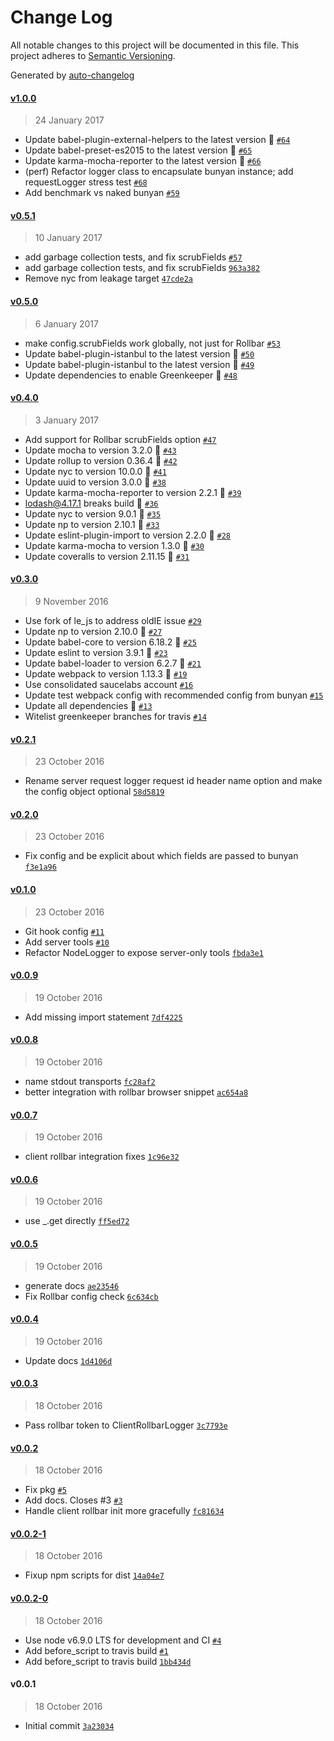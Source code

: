 # Change Log
All notable changes to this project will be documented in this file. This project adheres to [Semantic Versioning](http://semver.org/).

Generated by [auto-changelog](https://github.com/CookPete/auto-changelog)


#### [v1.0.0](https://github.com/wework/we-js-logger/compare/v0.5.1...v1.0.0)
> 24 January 2017

* Update babel-plugin-external-helpers to the latest version 🚀 [`#64`](https://github.com/wework/we-js-logger/pull/64)
* Update babel-preset-es2015 to the latest version 🚀 [`#65`](https://github.com/wework/we-js-logger/pull/65)
* Update karma-mocha-reporter to the latest version 🚀 [`#66`](https://github.com/wework/we-js-logger/pull/66)
* (perf) Refactor logger class to encapsulate bunyan instance; add requestLogger stress test [`#68`](https://github.com/wework/we-js-logger/pull/68)
* Add benchmark vs naked bunyan [`#59`](https://github.com/wework/we-js-logger/pull/59)


#### [v0.5.1](https://github.com/wework/we-js-logger/compare/v0.5.0...v0.5.1)
> 10 January 2017

* add garbage collection tests, and fix scrubFields [`#57`](https://github.com/wework/we-js-logger/pull/57)
* add garbage collection tests, and fix scrubFields [`963a382`](https://github.com/wework/we-js-logger/commit/963a382055c2fa8863e1e6b55cc8e967d25cb4a4)
* Remove nyc from leakage target [`47cde2a`](https://github.com/wework/we-js-logger/commit/47cde2a9a1e87b3775ea245d0d102f1911aab68a)


#### [v0.5.0](https://github.com/wework/we-js-logger/compare/v0.4.0...v0.5.0)
> 6 January 2017

* make config.scrubFields work globally, not just for Rollbar [`#53`](https://github.com/wework/we-js-logger/pull/53)
* Update babel-plugin-istanbul to the latest version 🚀 [`#50`](https://github.com/wework/we-js-logger/pull/50)
* Update babel-plugin-istanbul to the latest version 🚀 [`#49`](https://github.com/wework/we-js-logger/pull/49)
* Update dependencies to enable Greenkeeper 🌴 [`#48`](https://github.com/wework/we-js-logger/pull/48)


#### [v0.4.0](https://github.com/wework/we-js-logger/compare/v0.3.0...v0.4.0)
> 3 January 2017

* Add support for Rollbar scrubFields option [`#47`](https://github.com/wework/we-js-logger/pull/47)
* Update mocha to version 3.2.0 🚀 [`#43`](https://github.com/wework/we-js-logger/pull/43)
* Update rollup to version 0.36.4 🚀 [`#42`](https://github.com/wework/we-js-logger/pull/42)
* Update nyc to version 10.0.0 🚀 [`#41`](https://github.com/wework/we-js-logger/pull/41)
* Update uuid to version 3.0.0 🚀 [`#38`](https://github.com/wework/we-js-logger/pull/38)
* Update karma-mocha-reporter to version 2.2.1 🚀 [`#39`](https://github.com/wework/we-js-logger/pull/39)
* lodash@4.17.1 breaks build 🚨 [`#36`](https://github.com/wework/we-js-logger/pull/36)
* Update nyc to version 9.0.1 🚀 [`#35`](https://github.com/wework/we-js-logger/pull/35)
* Update np to version 2.10.1 🚀 [`#33`](https://github.com/wework/we-js-logger/pull/33)
* Update eslint-plugin-import to version 2.2.0 🚀 [`#28`](https://github.com/wework/we-js-logger/pull/28)
* Update karma-mocha to version 1.3.0 🚀 [`#30`](https://github.com/wework/we-js-logger/pull/30)
* Update coveralls to version 2.11.15 🚀 [`#31`](https://github.com/wework/we-js-logger/pull/31)


#### [v0.3.0](https://github.com/wework/we-js-logger/compare/v0.2.1...v0.3.0)
> 9 November 2016

* Use fork of le_js to address oldIE issue [`#29`](https://github.com/wework/we-js-logger/pull/29)
* Update np to version 2.10.0 🚀 [`#27`](https://github.com/wework/we-js-logger/pull/27)
* Update babel-core to version 6.18.2 🚀 [`#25`](https://github.com/wework/we-js-logger/pull/25)
* Update eslint to version 3.9.1 🚀 [`#23`](https://github.com/wework/we-js-logger/pull/23)
* Update babel-loader to version 6.2.7 🚀 [`#21`](https://github.com/wework/we-js-logger/pull/21)
* Update webpack to version 1.13.3 🚀 [`#19`](https://github.com/wework/we-js-logger/pull/19)
* Use consolidated saucelabs account [`#16`](https://github.com/wework/we-js-logger/pull/16)
* Update test webpack config with recommended config from bunyan [`#15`](https://github.com/wework/we-js-logger/pull/15)
* Update all dependencies 🌴 [`#13`](https://github.com/wework/we-js-logger/pull/13)
* Witelist greenkeeper branches for travis [`#14`](https://github.com/wework/we-js-logger/pull/14)


#### [v0.2.1](https://github.com/wework/we-js-logger/compare/v0.2.0...v0.2.1)
> 23 October 2016

* Rename server request logger request id header name option and make the config object optional [`58d5819`](https://github.com/wework/we-js-logger/commit/58d581984caa03c468f4b5d05d7e2a61cc66374b)


#### [v0.2.0](https://github.com/wework/we-js-logger/compare/v0.1.0...v0.2.0)
> 23 October 2016

* Fix config and be explicit about which fields are passed to bunyan [`f3e1a96`](https://github.com/wework/we-js-logger/commit/f3e1a9681b0dab3292c89b3e6f419dc0ce5d2599)


#### [v0.1.0](https://github.com/wework/we-js-logger/compare/v0.0.9...v0.1.0)
> 23 October 2016

* Git hook config [`#11`](https://github.com/wework/we-js-logger/pull/11)
* Add server tools [`#10`](https://github.com/wework/we-js-logger/pull/10)
* Refactor NodeLogger to expose server-only tools [`fbda3e1`](https://github.com/wework/we-js-logger/commit/fbda3e1f528488061d774fa9a128d08f369ac492)


#### [v0.0.9](https://github.com/wework/we-js-logger/compare/v0.0.8...v0.0.9)
> 19 October 2016

* Add missing import statement [`7df4225`](https://github.com/wework/we-js-logger/commit/7df42251c1e07f9c7cbdd6ab5f9634a1dfcfeed3)


#### [v0.0.8](https://github.com/wework/we-js-logger/compare/v0.0.7...v0.0.8)
> 19 October 2016

* name stdout transports [`fc28af2`](https://github.com/wework/we-js-logger/commit/fc28af21e5197e73de124fbc86e6e612270b8f18)
* better integration with rollbar browser snippet [`ac654a8`](https://github.com/wework/we-js-logger/commit/ac654a851709a8d26ad8956393728687ec3f7951)


#### [v0.0.7](https://github.com/wework/we-js-logger/compare/v0.0.6...v0.0.7)
> 19 October 2016

* client rollbar integration fixes [`1c96e32`](https://github.com/wework/we-js-logger/commit/1c96e32cf27d1f4f970d726d5dd7b0197ed13d83)


#### [v0.0.6](https://github.com/wework/we-js-logger/compare/v0.0.5...v0.0.6)
> 19 October 2016

* use _.get directly [`ff5ed72`](https://github.com/wework/we-js-logger/commit/ff5ed722e99156387e74178b911f9452345c4a6f)


#### [v0.0.5](https://github.com/wework/we-js-logger/compare/v0.0.4...v0.0.5)
> 19 October 2016

* generate docs [`ae23546`](https://github.com/wework/we-js-logger/commit/ae2354626e00f65aa5feb15e5da0217f4d826179)
* Fix Rollbar config check [`6c634cb`](https://github.com/wework/we-js-logger/commit/6c634cb848e8d1f992ad93f0e1f091e3fc7c8a79)


#### [v0.0.4](https://github.com/wework/we-js-logger/compare/v0.0.3...v0.0.4)
> 19 October 2016

* Update docs [`1d4106d`](https://github.com/wework/we-js-logger/commit/1d4106d13e9597a55513ec44bf914e5b4108f980)


#### [v0.0.3](https://github.com/wework/we-js-logger/compare/v0.0.2...v0.0.3)
> 18 October 2016

* Pass rollbar token to ClientRollbarLogger [`3c7793e`](https://github.com/wework/we-js-logger/commit/3c7793e08716fe44134c82f6f79bcb29b3e03364)


#### [v0.0.2](https://github.com/wework/we-js-logger/compare/v0.0.2-1...v0.0.2)
> 18 October 2016

* Fix pkg [`#5`](https://github.com/wework/we-js-logger/pull/5)
* Add docs. Closes #3 [`#3`](https://github.com/wework/we-js-logger/issues/3)
* Handle client rollbar init more gracefully [`fc81634`](https://github.com/wework/we-js-logger/commit/fc81634f76dcb6df1e904c1ee2f6ecab1e9f1bc1)


#### [v0.0.2-1](https://github.com/wework/we-js-logger/compare/v0.0.2-0...v0.0.2-1)
> 18 October 2016

* Fixup npm scripts for dist [`14a04e7`](https://github.com/wework/we-js-logger/commit/14a04e7da7e060818ffa089cd70d5dc3cd835389)


#### [v0.0.2-0](https://github.com/wework/we-js-logger/compare/v0.0.1...v0.0.2-0)
> 18 October 2016

* Use node v6.9.0 LTS for development and CI [`#4`](https://github.com/wework/we-js-logger/pull/4)
* Add before_script to travis build [`#1`](https://github.com/wework/we-js-logger/pull/1)
* Add before_script to travis build [`1bb434d`](https://github.com/wework/we-js-logger/commit/1bb434dd3fef086e128e5d68acdb471ca7ba111d)


#### v0.0.1
> 18 October 2016

* Initial commit [`3a23034`](https://github.com/wework/we-js-logger/commit/3a23034cfa419603ca14ab2e472d2a348d3bee06)
